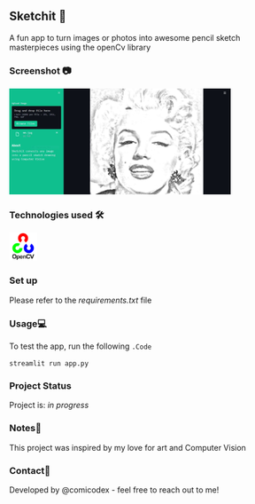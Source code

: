 ## Sketchit 🎨
A fun app to turn images or photos into awesome pencil sketch masterpieces using the openCv library

### Screenshot 📷
[<img src="static\img\sketchitScreen.JPG" width=400/>](static\img\sketchitScreen.JPG)

### Technologies used 🛠
[<img src="static\img\opencvlogo.png" width=50/>](static\img\opencvlogo.png)

### Set up ###
Please refer to the _requirements.txt_ file

### Usage💻
To test the app, run the following  `.Code`
```
streamlit run app.py
```

### Project Status ###
Project is: _in progress_

### Notes📜
This project was inspired by my love for art and Computer Vision

### Contact📧
Developed by @comicodex - feel free to reach out to me!